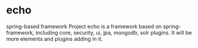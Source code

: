 # echo
spring-based framework
    Project echo is a framework based on spring-framework, including core, security, ui, jpa, mongodb, solr plugins. It will be more elements and plugins adding in it.